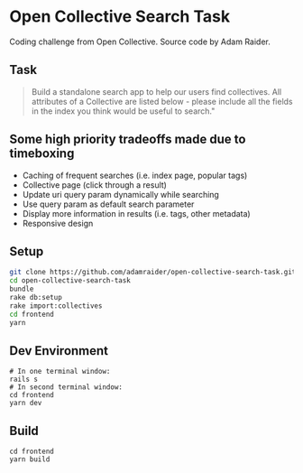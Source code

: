 # Open Collective Search Task

Coding challenge from Open Collective. Source code by Adam Raider.

## Task

> Build a standalone search app to help our users find collectives. All attributes of a Collective are listed below - please include all the fields in the index you think would be useful to search."

## Some high priority tradeoffs made due to timeboxing

- Caching of frequent searches (i.e. index page, popular tags)
- Collective page (click through a result)
- Update uri query param dynamically while searching
- Use query param as default search parameter
- Display more information in results (i.e. tags, other metadata)
- Responsive design

## Setup

```bash
git clone https://github.com/adamraider/open-collective-search-task.git
cd open-collective-search-task
bundle
rake db:setup
rake import:collectives
cd frontend
yarn
```

## Dev Environment

```
# In one terminal window:
rails s
# In second terminal window:
cd frontend
yarn dev
```

## Build

```
cd frontend
yarn build
```
